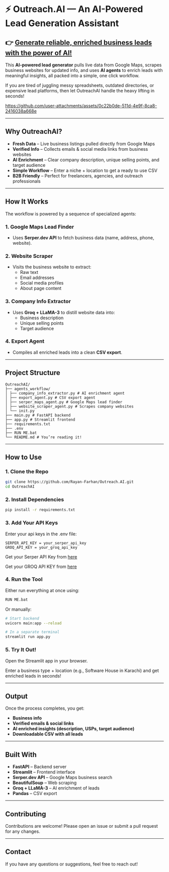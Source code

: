 # ⚡ Outreach.AI — An AI-Powered Lead Generation Assistant

## 👉 **[Generate reliable, enriched business leads with the power of AI!](https://github.com/Rayan-Farhan/OutreachAI)**

This **AI-powered lead generator** pulls live data from Google Maps, scrapes business websites for updated info, and uses **AI agents** to enrich leads with meaningful insights, all packed into a simple, one click workflow.

If you are tired of juggling messy spreadsheets, outdated directories, or expensive lead platforms, then let OutreachAI handle the heavy lifting in seconds!

https://github.com/user-attachments/assets/0c22b0de-511d-4e9f-8ca8-2416038a668e

---

## Why OutreachAI?

- **Fresh Data** – Live business listings pulled directly from Google Maps  
- **Verified Info** – Collects emails & social media links from business websites  
- **AI Enrichment** – Clear company description, unique selling points, and target audience  
- **Simple Workflow** – Enter a niche + location to get a ready to use CSV  
- **B2B Friendly** – Perfect for freelancers, agencies, and outreach professionals  

---

## How It Works

The workflow is powered by a sequence of specialized agents:

### 1. Google Maps Lead Finder  
- Uses **Serper.dev API** to fetch business data (name, address, phone, website).  

### 2. Website Scraper  
- Visits the business website to extract:  
  - Raw text  
  - Email addresses  
  - Social media profiles  
  - About page content  

### 3. Company Info Extractor  
- Uses **Groq + LLaMA-3** to distill website data into:  
  - Business description  
  - Unique selling points  
  - Target audience  

### 4. Export Agent  
- Compiles all enriched leads into a clean **CSV export**.  

---

## Project Structure

```
OutreachAI/
├── agents_workflow/
│ ├── company_info_extractor.py # AI enrichment agent
│ ├── export_agent.py # CSV export agent
│ ├── serper_maps_agent.py # Google Maps lead finder
│ ├── website_scraper_agent.py # Scrapes company websites
│ └── init.py
├── main.py # FastAPI backend
├── app.py # Streamlit frontend
├── requirements.txt
├── .env
├── RUN ME.bat
└── README.md # You’re reading it!
```

---

## How to Use

### 1. Clone the Repo

```bash
git clone https://github.com/Rayan-Farhan/Outreach.AI.git
cd OutreachAI
```

### 2. Install Dependencies

```bash
pip install -r requirements.txt
```

### 3. Add Your API Keys

Enter your api keys in the .env file:

```env
SERPER_API_KEY = your_serper_api_key
GROQ_API_KEY = your_groq_api_key
```

Get your Serper API Key from [here](https://serper.dev)

Get your GROQ API KEY from [here](https://groq.com)

### 4. Run the Tool

Either run everything at once using:

```bash
RUN ME.bat
```

Or manually:

```bash
# Start backend
uvicorn main:app --reload

# In a separate terminal
streamlit run app.py
```

### 5. Try It Out!

Open the Streamlit app in your browser.

Enter a business type + location (e.g., Software House in Karachi) and get enriched leads in seconds!

---

## Output

Once the process completes, you get:

- **Business info**
- **Verified emails & social links**
- **AI enriched insights (description, USPs, target audience)**
- **Downloadable CSV with all leads**

---

## Built With

- **FastAPI** – Backend server
- **Streamlit** – Frontend interface
- **Serper.dev API** – Google Maps business search
- **BeautifulSoup** – Web scraping
- **Groq + LLaMA-3** – AI enrichment of leads
- **Pandas** – CSV export

---

## **Contributing**

Contributions are welcome! Please open an issue or submit a pull request for any changes. 

---

## **Contact**

If you have any questions or suggestions, feel free to reach out!

